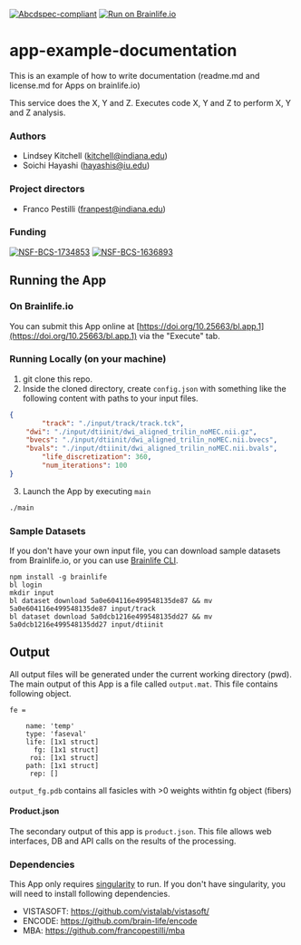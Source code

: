 [![Abcdspec-compliant](https://img.shields.io/badge/ABCD_Spec-v1.1-green.svg)](https://github.com/brain-life/abcd-spec)
[![Run on Brainlife.io](https://img.shields.io/badge/Brainlife-bl.app.1-blue.svg)](https://doi.org/10.25663/bl.app.1)

# app-example-documentation
This is an example of how to write documentation (readme.md and license.md for Apps on brainlife.io)

This service does the X, Y and Z. Executes code X, Y and Z to perform X, Y and Z analysis.

### Authors
- Lindsey Kitchell (kitchell@indiana.edu)
- Soichi Hayashi (hayashis@iu.edu)

### Project directors
- Franco Pestilli (franpest@indiana.edu)

### Funding 
[![NSF-BCS-1734853](https://img.shields.io/badge/NSF_BCS-1734853-blue.svg)](https://nsf.gov/awardsearch/showAward?AWD_ID=1734853)
[![NSF-BCS-1636893](https://img.shields.io/badge/NSF_BCS-1636893-blue.svg)](https://nsf.gov/awardsearch/showAward?AWD_ID=1636893)

## Running the App 

### On Brainlife.io

You can submit this App online at [https://doi.org/10.25663/bl.app.1](https://doi.org/10.25663/bl.app.1) via the "Execute" tab.

### Running Locally (on your machine)

1. git clone this repo.
2. Inside the cloned directory, create `config.json` with something like the following content with paths to your input files.

```json
{
        "track": "./input/track/track.tck",
	"dwi": "./input/dtiinit/dwi_aligned_trilin_noMEC.nii.gz",
	"bvecs": "./input/dtiinit/dwi_aligned_trilin_noMEC.nii.bvecs",
	"bvals": "./input/dtiinit/dwi_aligned_trilin_noMEC.nii.bvals",
        "life_discretization": 360,
        "num_iterations": 100
}
```

3. Launch the App by executing `main`

```bash
./main
```

### Sample Datasets

If you don't have your own input file, you can download sample datasets from Brainlife.io, or you can use [Brainlife CLI](https://github.com/brain-life/cli).

```
npm install -g brainlife
bl login
mkdir input
bl dataset download 5a0e604116e499548135de87 && mv 5a0e604116e499548135de87 input/track
bl dataset download 5a0dcb1216e499548135dd27 && mv 5a0dcb1216e499548135dd27 input/dtiinit
```

## Output

All output files will be generated under the current working directory (pwd). The main output of this App is a file called `output.mat`. This file contains following object.

```
fe = 

    name: 'temp'
    type: 'faseval'
    life: [1x1 struct]
      fg: [1x1 struct]
     roi: [1x1 struct]
    path: [1x1 struct]
     rep: []
```

`output_fg.pdb` contains all fasicles with >0 weights withtin fg object (fibers)

#### Product.json

The secondary output of this app is `product.json`. This file allows web interfaces, DB and API calls on the results of the processing. 

### Dependencies

This App only requires [singularity](https://www.sylabs.io/singularity/) to run. If you don't have singularity, you will need to install following dependencies.  

  - VISTASOFT: https://github.com/vistalab/vistasoft/
  - ENCODE: https://github.com/brain-life/encode
  - MBA: https://github.com/francopestilli/mba
